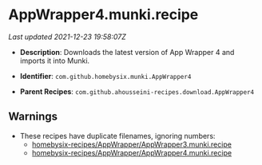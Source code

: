 # AppWrapper4.munki.recipe

_Last updated 2021-12-23 19:58:07Z_

- **Description**: Downloads the latest version of App Wrapper 4 and imports it into Munki.

- **Identifier**: `com.github.homebysix.munki.AppWrapper4`

- **Parent Recipes**: `com.github.ahousseini-recipes.download.AppWrapper4`

## Warnings

- These recipes have duplicate filenames, ignoring numbers:
    - [homebysix-recipes/AppWrapper/AppWrapper3.munki.recipe](/autopkg-dupe-tracker/homebysix-recipes/AppWrapper/AppWrapper3.munki.recipe)
    - [homebysix-recipes/AppWrapper/AppWrapper4.munki.recipe](/autopkg-dupe-tracker/homebysix-recipes/AppWrapper/AppWrapper4.munki.recipe)